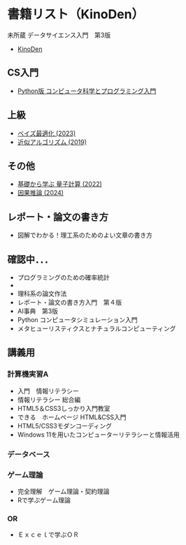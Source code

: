 # 書籍リスト（KinoDen）

未所蔵
データサイエンス入門　第3版

- [KinoDen](https://kinoden.kinokuniya.co.jp/hosei_u/)

## CS入門

- [Python版 コンピュータ科学とプログラミング入門](https://kinoden.kinokuniya.co.jp/hosei_u/bookdetail/p/KP00042743)

## 上級
- [ベイズ最適化 (2023)](https://kinoden.kinokuniya.co.jp/hosei_u/bookdetail/p/KP00083705)
- [近似アルゴリズム (2019)](https://kinoden.kinokuniya.co.jp/hosei_u/bookdetail/p/KP00041752)


## その他

- [基礎から学ぶ 量子計算 (2022)](https://kinoden.kinokuniya.co.jp/hosei_u/bookdetail/p/KP00073431)
- [因果推論 (2024)](https://kinoden.kinokuniya.co.jp/hosei_u/bookdetail/p/KP00095931)

## レポート・論文の書き方

- 図解でわかる！理工系のためのよい文章の書き方

## 確認中．．．
- プログラミングのための確率統計
- 
- 理科系の論文作法
- レポート・論文の書き方入門　第４版
- AI事典　第3版
- Python コンピュータシミュレーション入門
- メタヒューリスティクスとナチュラルコンピューティング

## 講義用

### 計算機実習A

- 入門　情報リテラシー
- 情報リテラシー 総合編
- HTML5＆CSS3しっかり入門教室
- できる　ホームページ HTML&CSS入門
- HTML5/CSS3モダンコーディング
- Windows 11を用いたコンピューターリテラシーと情報活用

### データベース

### ゲーム理論

- 完全理解　ゲーム理論・契約理論
- Rで学ぶゲーム理論

### OR

- Ｅｘｃｅｌで学ぶＯＲ